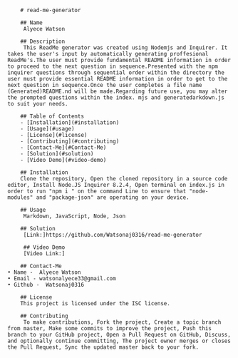 
        # read-me-generator

        ## Name
         Alyece Watson
        
        ## Description
         This ReadMe generator was created using Nodemjs and Inquirer. It takes the user's input by automatically generating proffesional ReadMe's.The user must provide fundamental README information in order to proceed to the next question in sequence.Presented with the npm inquirer questions through sequential order within the directory the user must provide essential README information in order to get to the next question in sequence.Once the user completes a file name (Generated)README.nd will be made.Regarding future use, you may alter the prompted questions within the index. mjs and generatedarkdown.js to suit your needs.
        
        ## Table of Contents
        - [Installation](#installation)
        - [Usage](#usage)
        - [License](#license)
        - [Contributing](#contributing)
        - [Contact-Me](#Contact-Me)
        - [Solution](#solution)
        - [Video Demo](#video-demo)
        
        ## Installation
        Clone the repository, Open the cloned repository in a source code editor, Install Node.JS Inquirer 8.2.4, Open terminal on index.js in order to run "npm i " on the command Line to ensure that "node-modules" and "package-json" are operating on your device.
        
        ## Usage
         Markdown, JavaScript, Node, Json

        ## Solution
         [Link:]https://github.com/Watsonaj0316/read-me-generator

         ## Video Demo
         [Video Link:]

        ## Contact-Me
    • Name -  Alyece Watson
    • Email - watsonalyece33@gmail.com  
    • Github -  Watsonaj0316
        
        ## License
        This project is licensed under the ISC license.
        
        ## Contributing
         To make contributions, Fork the project, Create a topic branch from master, Make some commits to improve the project, Push this branch to your GitHub project, Open a Pull Request on GitHub, Discuss, and optionally continue committing, The project owner merges or closes the Pull Request, Sync the updated master back to your fork.
        
    
